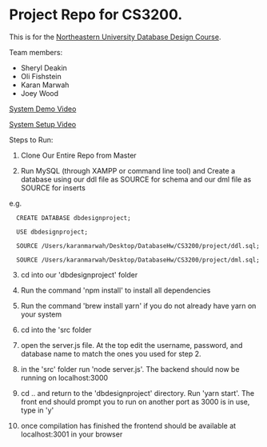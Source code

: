 # Project Repo for CS3200.

This is for the [Northeastern University Database Design Course](https://course.ccs.neu.edu/cs3200sp18s3/index.html).

Team members:
 * Sheryl Deakin
 * Oli Fishstein
 * Karan Marwah
 * Joey Wood
 
 [System Demo Video](https://youtu.be/Ed8Bpv_DaJY)
 
 [System Setup Video](https://youtu.be/0gtpxAt542g)
 
 
 Steps to Run:
 
 1) Clone Our Entire Repo from Master
 
 2) Run MySQL (through XAMPP or command line tool) and Create a database using our ddl file as SOURCE for schema and our dml file as SOURCE for inserts
 
 e.g. 
 
      CREATE DATABASE dbdesignproject;
 
      USE dbdesignproject;
      
      SOURCE /Users/karanmarwah/Desktop/DatabaseHw/CS3200/project/ddl.sql;
      
      SOURCE /Users/karanmarwah/Desktop/DatabaseHw/CS3200/project/dml.sql;
 
 3) cd into our 'dbdesignproject' folder
 
 4) Run the command 'npm install' to install all dependencies
 
 5) Run the command 'brew install yarn' if you do not already have yarn on your system 
 
 6) cd into the 'src folder
 
 7) open the server.js file. At the top edit the username, password, and database name to match the ones you used for step 2.
 
 8) in the 'src' folder run 'node server.js'. The backend should now be running on localhost:3000
 
 9) cd .. and return to the 'dbdesignproject' directory. Run 'yarn start'. The front end should prompt you to run on another  port as 3000 is in use, type in 'y'
 
 10) once compilation has finished the frontend should be available at localhost:3001 in your browser
 
 
 
 
